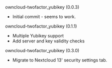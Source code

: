 owncloud-twofactor_yubikey (0.0.3)
* Initial commit - seems to work.

owncloud-twofactor_yubikey (0.1.1)
* Multiple Yubikey support
* Add server and key validity checks

owncloud-twofactor_yubikey (0.3.0)
* Migrate to Nextcloud 13' security settings tab.
